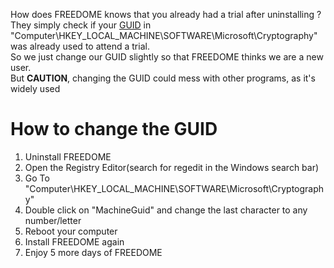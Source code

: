 How does FREEDOME knows that you already had a trial after uninstalling ?<br/>
They simply check if your <a href="https://de.wikipedia.org/wiki/Globally_Unique_Identifier">GUID</a> in "Computer\HKEY_LOCAL_MACHINE\SOFTWARE\Microsoft\Cryptography" was already used to attend a trial.<br/>
So we just change our GUID slightly so that FREEDOME thinks we are a new user.<br/>
But <strong>CAUTION</strong>, changing the GUID could mess with other programs, as it's widely used
# How to change the GUID
1. Uninstall FREEDOME<br/>
2. Open the Registry Editor(search for regedit in the Windows search bar)<br/>
3. Go To "Computer\HKEY_LOCAL_MACHINE\SOFTWARE\Microsoft\Cryptography"<br/>
4. Double click on "MachineGuid" and change the last character to any number/letter<br/>
5. Reboot your computer<br/>
6. Install FREEDOME again<br/>
7. Enjoy 5 more days of FREEDOME<br/>
